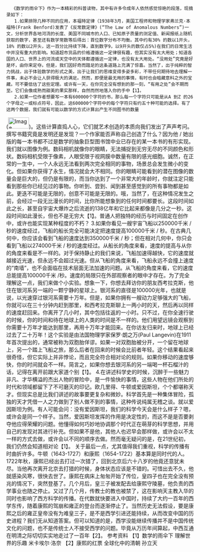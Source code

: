       《数学的雨伞下》作为一本精彩的科普读物，其中有许多令成年人依然感觉惊艳的段落，现摘录如下：
       1.如果排除几种不同的应用，本福特定律（1938年3月，美国工程师和物理学家弗兰克·本福特(Frank Benford)发表了《反常数定律》(“The Law of Anomalous Numbers”)一文，分析世界各地河流的长度、美国不同城市的人口、已知原子质量的测定值、新闻报纸上随机获取的数字，甚至还有数学常数等后得出：首位数字分布不均衡。其中约有30% 的数以1开头，18% 的数以2开头，这一百分比持续下降，直到数字9，以9开头的数仅占5%)在我们的日常生活中并没有重大的影响。知道超市货品的价格遵循这一定律很有趣，但其实没有太大用处；知道各国的人口、世界上的河流或天空中的天体都遵循这一定律，也没有太大用处。“没用处”究竟是好是坏，由你来定夺。但是，我们因好奇而踏足的这条道路上充满了惊喜。当然了，出于纯粹的智力挑战，出于体验数学的形式之美，出于让我们的思维变得多姿多彩，不带任何期待地去理解一件事，未必不会让人获得极大的满足。然而，即便是最无用的事情，有时也会暗藏意料之外的宝藏。可不要低估了这些定理。或许有一天，在你完全没有想到的那一刻，“有用之处”会不期而至。它们会像成熟而甜美的果实那样，自然而然地落入你的手中【1】。
       2.如果一位作者想要写一本有600000个字符的书，那么每一个字符只可能是从A 到Z 的26个字母之一或标点符号，因此，这600000个字符中的每个字符只有约五十种可能的选择。有了这两个数据，我们就有可能以数学的方式计算出产生不同图书的数量
(<img width="56" height="30" alt="Image" src="https://github.com/user-attachments/assets/2afa00f4-d2a8-4f7f-9c8d-f241f641e380" />)。这些计算直捣人心，它们就艺术创造的本质向我们发出了声声考问。撰写书籍究竟是发明还是发现？一个作家能否声称自己创造了什么？因为他 / 她出版的每一本书都不过是数学的抽象巨型图书馆中业已存在的某一本书的有形实现。我们就以图像为例。数码相机就像你的眼睛，无法捕捉到无穷无尽的不同颜色和形状。数码相机受限于像素，人眼受限于视网膜中数量有限的感光细胞。诚然，在正常的一生中，一个人永远无法看到两次完全相同的事物，场景总会发生微小的变化。但如果你获得了永生，情况就会大不相同。你的眼睛可能看到的潜在图像的数量会是巨大的，但仍是有限的，而当你达到了一个非常大的年龄时，你就注定只能看到那些你已经见过的事物。你听到、尝到、闻到甚至感觉到的所有事物都是如此。更迭不可能是无限的，创意不可能是无限的。哦，当然了，在这种情况发生之前，会经过一段无比漫长的时间，比你所能想象到的任何时间都要长。这段时间如此之长，甚至自宇宙大爆炸之后流逝的138亿年和它比起来都像是几分之一秒。这段时间如此漫长，但也不是无穷大【1】。普通人把独特的经历与时间固定在创作中，或许也能实现某种程度的不朽？
       3.如果你看见一艘宇宙飞船以250000千米 / 秒的速度经过，飞船的船长完全可能决定把速度提高100000千米 / 秒。在古典几何中，你应该会看到飞船的速度达到350000千米 / 秒；但在相对几何中，你只会看到飞船以274000千米 / 秒的速度经过。从船长的角度来看，速度的提高与从你的角度来看是不一样的。对于保持静止的我们来说，飞船加速得越快，它的速度就越接近光速，但永远不会超过光速。但从飞船的角度来看，飞船永远不会撞上速度的“南墙”，也不会面临在技术层面无法加速的问题。从飞船的角度来看，它的速度总能提高100000千米 /秒。速度的局限只在外部观察者的眼中才存在。为了完全理解这一点，我们来做个小实验。想象一下，你想去拜访你的朋友西考拉克斯，他住在银河系另一端的一颗宁静的星球上。银河系的直径是100000光年，也就是说，以光速穿过银河系需要十万年。但是，如果你拥有一艘动力足够强大的飞船，你就可以在三十分钟内赶到那里，和西考拉克斯聊上一两小时的天，然后再以同样的速度赶回来。你离开了几小时，其中包括往返的一小时。只不过，在你全速行驶的时候，你的时间和待在地球上的人类的时间是不一样的。他们用望远镜会观察到你需要十万年才能达到那里，再用十万年才能回来。在你访友归来时，地球上已经过去了二十万年！这个实验是由法国物理学家保罗·朗之万(Paul Langevin)在1911年首次提出的，通常被称为双胞胎佯谬。如果一对双胞胎被分开，一个留在地球上，另一个踏上飞船之旅，那么后者在回来的时候会比前者年轻。这个结果看起来很奇怪，但它实际上并非悖论，而且完全符合相对论的规则。如果你移动的速度够快，你的时间就会不一样。简言之，如果你想去银河系的另一端喝一杯石榴汁的话，记得在离开前跟大家道个别【1】。
        4.在讲述科学史的时候，沉醉于一些魅力非凡、才华横溢的杰出人物的冒险中，是一件愉快的事情，这些人物在他们所处的时代和领域都留下了不可磨灭的印记。欧几里得、牛顿或爱因斯坦，个个都堪称天才。但现实总是比我们讲述的故事要更复杂和微妙。科学首先是一种集体冒险，孤独的天才凭借一人之力做到了别人做不到的事情，这种传说纯属无稽之谈。就以爱因斯坦为例。有人可能会问：没有爱因斯坦，我们的科学今天会是什么样子？嗯，或许会是同一个样子。当然，爱因斯坦发挥的作用是决定性的，而这不是是否要剥夺他应得荣耀的问题。他懂得如何巧妙地协调那个时代正在萌芽的科学思想，并用自己的发现对其进行补充。但如果不是他，其他人也迟早会那样做，或许会以不太一样的方式去做，或许会以不同的顺序去做。然而毫无疑问的是，在21世纪初，我们仍然会知道相对论【1】。
        关于最后一点，尤其值得我们重视，科学的传播有时曲折许多。牛顿（1643-1727）和康熙（1654-1722）基本算是同时代的人。1722年秋，康熙已经出去打过一次猎了，回到北京后六十八岁的他竟还意犹未尽。当他再次离开北京去打猎的时候，身体状态应该是不错的。可惜出去不久，他就感染风寒，很快去世了。康熙在病床上匆匆开始了传位，皇四子也在完全没有预兆的情况下，突然登基了。几个月后，皇三子被发配去给康熙守陵墓，他负责的西学事业也随之停止。又过了几个月，传教士的教也被禁了，这在影响天主教入华的同时也影响了西方科学的传播。在代数就快要进入中国时，持续了大约一百年的西学东传，随着康熙的驾崩和雍正的登台而逐渐停止了。当然历史无法假设，要是康熙之后的雍正皇帝没有为难皇三子，是不是西学引进还能持续，从而改变中国的历史进程？我们无从知道答案。但可以知道的是，西学没能继续传播并不是中国传统文化的问题，也不是传统士人不接受西学的问题。毕竟从万历年间算起，中西互通在明清之际切切实实地走过了一百年【2】。
参考资料
【1】数学的雨伞下 理解世界的乐趣 米卡埃尔·洛奈
【2】康熙的红票 全球化中的清朝 孙立天
